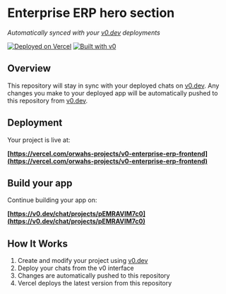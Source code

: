 # Enterprise ERP hero section

*Automatically synced with your [v0.dev](https://v0.dev) deployments*

[![Deployed on Vercel](https://img.shields.io/badge/Deployed%20on-Vercel-black?style=for-the-badge&logo=vercel)](https://vercel.com/orwahs-projects/v0-enterprise-erp-frontend)
[![Built with v0](https://img.shields.io/badge/Built%20with-v0.dev-black?style=for-the-badge)](https://v0.dev/chat/projects/pEMRAVIM7c0)

## Overview

This repository will stay in sync with your deployed chats on [v0.dev](https://v0.dev).
Any changes you make to your deployed app will be automatically pushed to this repository from [v0.dev](https://v0.dev).

## Deployment

Your project is live at:

**[https://vercel.com/orwahs-projects/v0-enterprise-erp-frontend](https://vercel.com/orwahs-projects/v0-enterprise-erp-frontend)**

## Build your app

Continue building your app on:

**[https://v0.dev/chat/projects/pEMRAVIM7c0](https://v0.dev/chat/projects/pEMRAVIM7c0)**

## How It Works

1. Create and modify your project using [v0.dev](https://v0.dev)
2. Deploy your chats from the v0 interface
3. Changes are automatically pushed to this repository
4. Vercel deploys the latest version from this repository
